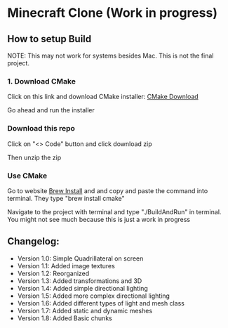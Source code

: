 # Minecraft Clone (Work in progress)

## How to setup Build

NOTE: This may not work for systems besides Mac. This is not the final project.

### 1. Download CMake

Click on this link and download CMake installer:
[CMake Download](https://cmake.org/download/)

Go ahead and run the installer

### Download this repo
Click on "<> Code" button and click download zip

Then unzip the zip

### Use CMake 
Go to website
[Brew Install](https://brew.sh/) and and copy and paste the command into terminal. They type "brew install cmake"

Navigate to the project with terminal and type "./BuildAndRun" in terminal. You might not see much because this is just a work in progress

## Changelog:
* Version 1.0: Simple Quadrillateral on screen
* Version 1.1: Added image textures
* Version 1.2: Reorganized
* Version 1.3: Added transformations and 3D
* Version 1.4: Added simple directional lighting
* Version 1.5: Added more complex directional lighting
* Version 1.6: Added different types of light and mesh class
* Version 1.7: Added static and dynamic meshes
* Version 1.8: Added Basic chunks
